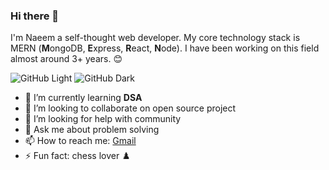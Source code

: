### Hi there 👋
I'm Naeem a self-thought web developer. My core technology stack is MERN (**M**ongoDB, **E**xpress, **R**eact, **N**ode). I have been working on this field almost around 3+ years. :blush:

![GitHub Light](https://gist.githubusercontent.com/patevs/b007a0e98fb216438d4cbf559fac4166/raw/88f20c9d749d756be63f22b09f3c4ac570bc5101/programming.gif#gh-light-mode-only)
![GitHub Dark](https://i.pinimg.com/originals/e4/26/70/e426702edf874b181aced1e2fa5c6cde.gif#gh-dark-mode-only)


- 🌱 I’m currently learning **DSA**
- 👯 I’m looking to collaborate on open source project
- 🤔 I’m looking for help with community
- 💬 Ask me about problem solving
- 📫 How to reach me: [Gmail](mailto:naeemhasan252@gmail.com)
- ⚡ Fun fact: chess lover :chess_pawn:

<!--
**naeem252/naeem252** is a ✨ _special_ ✨ repository because its `README.md` (this file) appears on your GitHub profile.

Here are some ideas to get you started:

- 🔭 I’m currently working on ...
- 🌱 I’m currently learning ...
- 👯 I’m looking to collaborate on ...
- 🤔 I’m looking for help with ...
- 💬 Ask me about ...
- 📫 How to reach me: ...
- 😄 Pronouns: ...
- ⚡ Fun fact: ...
-->

